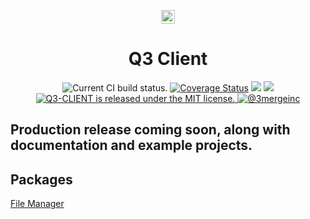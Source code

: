 <p align="center">
    <img alt="3merge" src="https://github.com/3merge/q3-client/blob/master/logo.png" width="22" />
</p>
<h1 align="center">
  Q3 Client
</h1>
<p align="center">
     <img src="https://github.com/3merge/q3-client/workflows/Node%20CI/badge.svg" alt="Current CI build status." />
<a href='https://coveralls.io/github/3merge/q3-client?branch=master'><img src='https://coveralls.io/repos/github/3merge/q3-client/badge.svg?branch=master' alt='Coverage Status' /></a>
<a href="https://www.codacy.com/manual/MikeIbberson/q3-client?utm_source=github.com&amp;utm_medium=referral&amp;utm_content=3merge/q3-client&amp;utm_campaign=Badge_Grade"><img src="https://api.codacy.com/project/badge/Grade/32270ff3e03f4addaf3bfa9d385e8140"/></a>
<img src='https://bettercodehub.com/edge/badge/3merge/q3-client?branch=master'>
  <a href="https://github.com/3merge/q3-client/blob/master/LICENSE">
    <img src="https://img.shields.io/badge/license-MIT-blue.svg" alt="Q3-CLIENT is released under the MIT license." />
  </a>
  <a href="https://twitter.com/intent/follow?screen_name=3mergeinc">
    <img src="https://img.shields.io/twitter/follow/3mergeinc.svg?label=3merge" alt="@3mergeinc" />
  </a>
</p>
<h2>Production release coming soon, along with documentation and example projects.</p>

## Packages

<a href="./packages/q3-ui-filemanager">File Manager</a>
